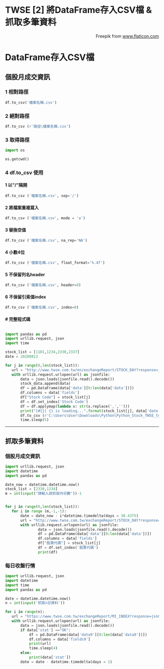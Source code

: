 # TWSE [2] 將DataFrame存入CSV檔 & 抓取多筆資料


<div style="text-align: right" Icons made by <a href="https://www.flaticon.com/authors/freepik" title="Freepik">Freepik</a> from <a href="https://www.flaticon.com/" title="Flaticon">www.flaticon.com</a></div>

# DataFrame存入CSV檔

##  個股月成交資訊
### 1 相對路徑
```python
df.to_csv('檔案名稱.csv')
```
### 2 絕對路徑
```python
df.to_csv (r'路徑\檔案名稱.csv') 
```
### 3 取得路徑
```python
import os

os.getcwd()
```
### 4 df.to_csv 使用
#### 1 以"/"隔開
```python
df.to_csv ('檔案名稱.csv', sep='/')
```
#### 2 將檔案重複寫入

```python
df.to_csv ('檔案名稱.csv', mode = 'a')
```

#### 3 替換空值
```python
df.to_csv ('檔案名稱.csv', na_rep='NA')
```

#### 4 小數4位
```python
df.to_csv ('檔案名稱.csv', float_format='%.4f')
```

#### 5 不保留列名header
```python
df.to_csv ('檔案名稱.csv', header=0)
```

#### 6 不保留引索值index
```python
df.to_csv ('檔案名稱.csv', index=0) 
```
#### # 完整程式碼
```python

import pandas as pd
import urllib.request, json
import time

stock_list = [1101,1234,2330,2337]
date = 20200813

for j in range(0,len(stock_list)):
   url = "http://www.twse.com.tw/en/exchangeReport/STOCK_DAY?response=jsn&date={}&stockNo={}".format(date,stock_list[j])
   with urllib.request.urlopen(url) as jsonfile:
       data = json.loads(jsonfile.read().decode())
       stock_data.append(data)
       df = pd.DataFrame(data['data'][0:len(data['data'])])
       df.columns = data['fields']
       df["Stock Code"] = stock_list[j]
       df = df.set_index('Stock Code')
       df = df.applymap(lambda x: str(x.replace(',','')))
       print("[#{}] {} is loading...".format(stock_list[j], data['date']))
       df.to_csv (r'C:\Users\User\Downloads\Python\Python_Stock_TWSE_type = 2330.csv', mode='a', header=0)
       time.sleep(5) 
```
---
## 抓取多筆資料
### 個股月成交資訊
```python
import urllib.request, json
import datetime
import pandas as pd

date_now = datetime.datetime.now()
stock_list = [2330,1234]
m = int(input("請輸入欲抓取月份數"))-1


for j in range(0,len(stock_list)):
   for i in range (m,-1,-1):
       date = date_now - i*datetime.timedelta(days = 30.4375)
       url = "http://www.twse.com.tw/exchangeReport/STOCK_DAY?response=jsn&date={}&stockNo={}".format(str(date).split(' ')[0].replace('-',''),stock_list[j])
       with urllib.request.urlopen(url) as jsonfile:
               data = json.loads(jsonfile.read().decode())
               df = pd.DataFrame(data['data'][0:len(data['data'])])
               df.columns = data['fields']
               df["股票代碼"] = stock_list[j]
               df = df.set_index('股票代碼')
               print(df)
```
### 每日收盤行情
```python
import urllib.request, json
import datetime
import time
import pandas as pd

date = datetime.datetime.now()
n = int(input('抓取n日資料'))

for i in range(n):
   url = "https://www.twse.com.tw/exchangeReport/MI_INDEX?response=jsn&date={}&type=ALL".format(str(date).split(' ')[0].replace('-',''))
   with urllib.request.urlopen(url) as jsonfile:
       data = json.loads(jsonfile.read().decode())
       if data['stat'] =="OK":
           df = pd.DataFrame(data['data9'][0:len(data['data9'])])
           df.columns = data['fields9']
           print(url)
           time.sleep(4)
       else:
           print(data['stat'])
       date = date - datetime.timedelta(days = 1) 
```
